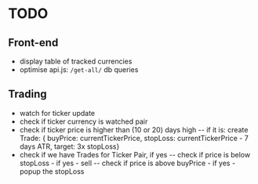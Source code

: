 # TODO

## Front-end

- display table of tracked currencies
- optimise api.js: `/get-all/` db queries

## Trading

- watch for ticker update
- check if ticker currency is watched pair
- check if ticker price is higher than (10 or 20) days high
-- if it is: create Trade: { buyPrice: currentTickerPrice, stopLoss: currentTickerPrice - 7 days ATR, target: 3x stopLoss}
- check if we have Trades for Ticker Pair, if yes
-- check if price is below stopLoss - if yes - sell
-- check if price is above buyPrice - if yes - popup the stopLoss
